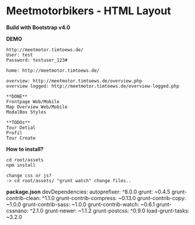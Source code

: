 # Meetmotorbikers - HTML Layout
**Build with Bootstrap v4.0**

**DEMO**
```
http://meetmotor.timtoews.de/
User: test
Password: testuser_123#

home: http://meetmotor.timtoews.de/

overview: http://meetmotor.timtoews.de/overview.php
overview logged: http://meetmotor.timtoews.de/overview-logged.php

**DONE**
Frontpage Web/Mobile
Map Overview Web/Mobile
ModalBox Styles

**TODOs**
Tour Detial
Profil
Tour Create

```


**How to install?**
```
cd root/assets
npm install 

change css or js? 
-> cd root/assets/ "grunt watch" change files..

```

**package.json**
devDependencies:
autoprefixer: ^8.0.0
grunt: ~0.4.5
grunt-contrib-clean: ^1.1.0
grunt-contrib-compress: ~0.13.0
grunt-contrib-copy: ~1.0.0
grunt-contrib-sass: ~1.0.0
grunt-contrib-watch: ~0.6.1
grunt-cssnano: ^2.1.0
grunt-newer: ~1.1.2
grunt-postcss: ^0.9.0
load-grunt-tasks: ~3.2.0
